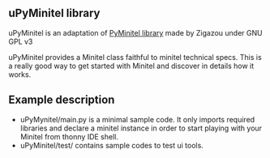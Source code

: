 ## uPyMinitel library 

uPyMinitel is an adaptation of [PyMinitel library](https://github.com/Zigazou/PyMinitel) made by Zigazou under GNU GPL v3

uPyMinitel provides a Minitel class faithful to minitel technical specs. This is a really good way to get started with Minitel and discover in details how it works.

## Example description

* uPyMynitel/main.py is a minimal sample code. It only imports required libraries and declare a minitel instance in order to start playing with your Minitel from thonny IDE shell. 
* uPyMinitel/test/ contains sample codes to test  ui tools.

